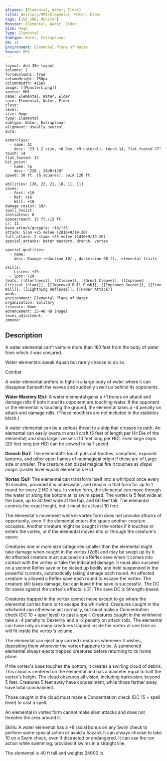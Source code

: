 ```yaml
---
aliases: [Elemental, Water, Elder]
title: Bestiary/MM1/Elemental, Water, Elder
tags: [35E_SRD, Monster]
Monster: Elemental, Water, Elder
Size: Huge
Type: Elemental
Subtype: Water, Extraplanar
CR: 11
Environnent: Elemental Plane of Water
Source: MM1
---
```


```statblock
layout: dnd 35e layout
columns: 2
forceColumns: true
columnHeight: 750px
columnWidth: 415px
image: [[Monsters.png]]
source: MM1
name: Elemental, Water, Elder
race: Elemental, Water, Elder
class: 
level: 
size: Huge
type: Elemental
subtype: Water, Extraplanar
alignment: Usually neutral
aura: 

armorclass:
  - name: AC
    desc: "23 (-2 size, +6 Dex, +9 natural), touch 14, flat-footed 17"
touch: 14
flat_footed: 17
hit_point:
  - name: hp
    desc: "228 ; 24d8+120"
speed: 30 ft. (6 squares), swim 120 ft.

abilities: [28, 22, 21, 10, 11, 11]
saves:
  - Fort: +19
  - Ref: +16
  - Will: +10
damage_resist: 10/-
spell_resist: 
initiative: 6
space/reach: 15 ft./15 ft.
cr: 11
base_attack/grapple: +18/+35
attack: Slam +25 melee (2d10+9/19-20)
full_attack: 2 slams +25 melee (2d10+9/19-20)
special_attacks: Water mastery, drench, vortex

special_qualities:
  - name: 
    desc: Damage reduction 10/-, darkvision 60 ft., elemental traits

skills:
  - Listen: +29
  - Spot: +29
feats: [[Alertness]], [[Cleave]], [[Great Cleave]], [[Improved Critical (slam)]], [[Improved Bull Rush]], [[Improved Sunder]], [[Iron Will]], [[Lightning Reflexes]], [[Power Attack]]
weak: 
environment: Elemental Plane of Water
organization: Solitary
treasure: None
advancement: 25-48 HD (Huge)
level_adjustment: -
immune: 
```

## Description

<p>A water elemental can't venture more than 180 feet from the body of water from which it was conjured.</p>
<p>Water elementals speak Aquan but rarely choose to do so.</p>
<p>Combat</p>
<p>A water elemental prefers to fight in a large body of water where it can disappear beneath the waves and suddenly swell up behind its opponents.</p>
<p>
            <b>Water Mastery (Ex):</b> A water elemental gains a +1 bonus on attack and damage rolls if both it and its opponent are touching water. If the opponent or the elemental is touching the ground, the elemental takes a -4 penalty on attack and damage rolls. (These modifiers are not included in the statistics block.)</p>
<p>A water elemental can be a serious threat to a ship that crosses its path. An elemental can easily overturn small craft (5 feet of length per Hit Die of the elemental) and stop larger vessels (10 feet long per HD). Even large ships (20 feet long per HD) can be slowed to half speed.</p>
<p>
            <b>Drench (Ex):</b> The elemental's touch puts out torches, campfires, exposed lanterns, and other open flames of nonmagical origin if these are of Large size or smaller. The creature can dispel magical fire it touches as <i>dispel magic</i> (caster level equals elemental's HD).</p>
<p>
            <b>Vortex (Su):</b> The elemental can transform itself into a whirlpool once every 10 minutes, provided it is underwater, and remain in that form for up to 1 round for every 2 HD it has. In vortex form, the elemental can move through the water or along the bottom at its swim speed. The vortex is 5 feet wide at the base, up to 30 feet wide at the top, and 60 feet tall. The elemental controls the exact height, but it must be at least 10 feet.</p>
<p>The elemental's movement while in vortex form does not provoke attacks of opportunity, even if the elemental enters the space another creature occupies. Another creature might be caught in the vortex if it touches or enters the vortex, or if the elemental moves into or through the creature's space.</p>
<p>Creatures one or more size categories smaller than the elemental might take damage when caught in the vortex (2d8) and may be swept up by it. An affected creature must succeed on a Reflex save when it comes into contact with the vortex or take the indicated damage. It must also succeed on a second Reflex save or be picked up bodily and held suspended in the powerful currents, automatically taking damage each round. An affected creature is allowed a Reflex save each round to escape the vortex. The creature still takes damage, but can leave if the save is successful. The DC for saves against the vortex's effects is 31. The save DC is Strength-based.</p>
<p>Creatures trapped in the vortex cannot move except to go where the elemental carries them or to escape the whirlwind. Creatures caught in the whirlwind can otherwise act normally, but must make a Concentration check (DC 10 + spell level) to cast a spell. Creatures caught in the whirlwind take a -4 penalty to Dexterity and a -2 penalty on attack rolls. The elemental can have only as many creatures trapped inside the vortex at one time as will fit inside the vortex's volume.</p>
<p>The elemental can eject any carried creatures whenever it wishes, depositing them wherever the vortex happens to be. A summoned elemental always ejects trapped creatures before returning to its home plane.</p>
<p>If the vortex's base touches the bottom, it creates a swirling cloud of debris. This cloud is centered on the elemental and has a diameter equal to half the vortex's height. The cloud obscures all vision, including darkvision, beyond 5 feet. Creatures 5 feet away have concealment, while those farther away have total concealment.</p>
<p>Those caught in the cloud must make a Concentration check (DC 15 + spell level) to cast a spell.</p>
<p>An elemental in vortex form cannot make slam attacks and does not threaten the area around it.</p>
<p>Skills: A water elemental has a +8 racial bonus on any Swim check to perform some special action or avoid a hazard. It can always choose to take 10 on a Swim check, even if distracted or endangered. It can use the run action while swimming, provided it swims in a straight line.</p>
<p>The elemental is 40 ft tall and weights 24000 lb.</p>